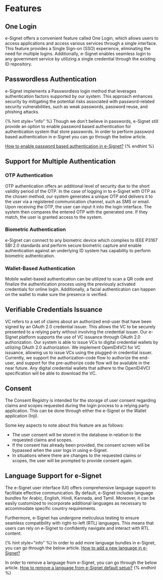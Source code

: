 # Features

## One Login 

e-Signet offers a convenient feature called One Login, which allows users to access applications and access various services through a single interface. This feature provides a Single Sign-on (SSO) experience, eliminating the need for multiple logins. Additionally, e-Signet enables seamless login to any government service by utilizing a single credential through the existing ID repository.

## Passwordless Authentication

e-Signet implements a Passwordless login method that leverages authentication factors supported by our system. This approach enhances security by mitigating the potential risks associated with password-related security vulnerabilities, such as weak passwords, password reuse, and phishing attacks.

{% hint style="info" %}
Though we don't believe in passwords, e-Signet still provide an option to enable password based authentication for authentication system that store passwords. In order to perform password based authentication in e-Signet you can go through the below article.

[How to enable password based authentication in e-Signet?]()
{% endhint %}

## Support for Multiple Authentication

### OTP Authentication

OTP authentication offers an additional level of security due to the short validity period of the OTP. In the case of logging in to e-Signet with OTP as the chosen method, our system generates a unique OTP and delivers it to the user via a registered communication channel, such as SMS or email. Upon receiving the OTP, the user can input it into the login interface. The system then compares the entered OTP with the generated one. If they match, the user is granted access to the system.

### Biometric Authentication

e-Signet can connect to any biometric device which complies to IEEE P3167 SBI 2.0 standards and perform secure biometric capture and enable authentication against an underlying ID system has capability to perform biometric authentication.

### Wallet-Based Authentication

Mobile wallet-based authentication can be utilized to scan a QR code and finalize the authentication process using the previously activated credentials for online login. Additionally, a facial authentication can happen on the wallet to make sure the presence is verified.

## Verifiable Credentials Issuance

VC refers to a set of claims about an authorized end-user that have been signed by an OAuth 2.0 credential issuer. This allows the VC to be securely presented to a relying party without involving the credential issuer. Our e-Signet platform supports the use of VC issuance through OAuth 2.0 authorization. Our system is able to issue VCs to digital credential wallets by utilizing OAuth 2.0 authorization. We implement OpenID4VCI for VC issuance, allowing us to issue VCs using the plugged-in credential issuer. Currently, we support the authorization-code flow to authorize the end-user, and support for the pre-authorize code flow will be available in the near future. Any digital credential wallets that adhere to the OpenID4VCI specification will be able to download the VC.

## Consent 

The Consent Registry is intended for the storage of user consent regarding claims and scopes requested during the login process to a relying party application. This can be done through either the e-Signet or the Wallet application (Inji).

Some key aspects to note about this feature are as follows:

* The user consent will be stored in the database in relation to the requested claims and scopes.
* If the consent has already been provided, the consent screen will be bypassed when the user logs in using e-Signet.
* In situations where there are changes to the requested claims or scopes, the user will be prompted to provide consent again.

## Language Support for e-Signet

The e-Signet user interface (UI) offers comprehensive language support to facilitate effective communication. By default, e-Signet includes language bundles for Arabic, English, Hindi, Kannada, and Tamil. Moreover, it can be easily customized to incorporate additional languages as necessary to accommodate specific country requirements. 

Furthermore, e-Signet has undergone meticulous testing to ensure seamless compatibility with right-to-left (RTL) languages. This means that users can rely on e-Signet to confidently navigate and interact with RTL content.

{% hint style="info" %}
In order to add more language bundles in e-Signet, you can go through the below article.
[How to add a new language in e-Signet?]()

In order to remove a language from e-Signet, you can go through the below article.
[How to remove a language from e-Signet default setup?]()
{% endhint %}